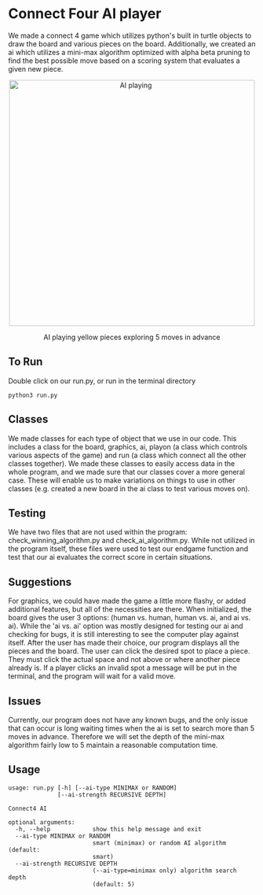 # Connect Four AI player
We made a connect 4 game which utilizes python's built in turtle objects to draw
the board and various pieces on the board. Additionally, we created an ai which
utilizes a mini-max algorithm optimized with alpha beta pruning to find the
best possible move based on a scoring system that evaluates a given new piece.

<p align="center">
<img src="./AI_player.gif" alt="AI playing" width="500" />
</p>
<p align="center">
AI playing yellow pieces exploring 5 moves in advance
</p>

## To Run
Double click on our run.py, or run in the terminal directory

```
python3 run.py
```

## Classes
We made classes for each type of object that we use in our code. This includes
a class for the board, graphics, ai, playon (a class which controls
various aspects of the game) and run (a class which connect all the other
classes together). We made these classes to easily access data in
the whole program, and we made sure that our classes cover a more general case.
These will enable us to make variations on things to use in other classes
(e.g. created a new board in the ai class to test various moves on).

## Testing
We have two files that are not used within the program: check_winning_algorithm.py and
check_ai_algorithm.py. While not utilized in the program itself, these files were used
to test our endgame function and test that our ai evaluates the correct
score in certain situations.

## Suggestions
For graphics, we could have made the game a little more flashy, or added
additional features, but all of the necessities are there. When initialized, the
board gives the user 3 options: (human vs. human, human vs. ai, and ai vs. ai).
While the 'ai vs. ai' option was mostly designed for testing our ai and
checking for bugs, it is still interesting to see the computer play against
itself. After the user has made their choice, our program displays all the
pieces and the board. The user can click the desired spot to place a piece. They
must click the actual space and not above or where another piece already is. If
a player clicks an invalid spot a message will be put in the terminal, and the
program will wait for a valid move. 

## Issues
Currently, our program does not have any known bugs, and the only issue that
can occur is long waiting times when the ai is set to search more than 5 moves
in advance. Therefore we will set the depth of the mini-max algorithm fairly
low to 5 maintain a reasonable computation time.

## Usage

```
usage: run.py [-h] [--ai-type MINIMAX or RANDOM]
              [--ai-strength RECURSIVE DEPTH]

Connect4 AI

optional arguments:
  -h, --help            show this help message and exit
  --ai-type MINIMAX or RANDOM
                        smart (minimax) or random AI algorithm (default:
                        smart)
  --ai-strength RECURSIVE DEPTH
                        (--ai-type=minimax only) algorithm search depth
                        (default: 5)
```